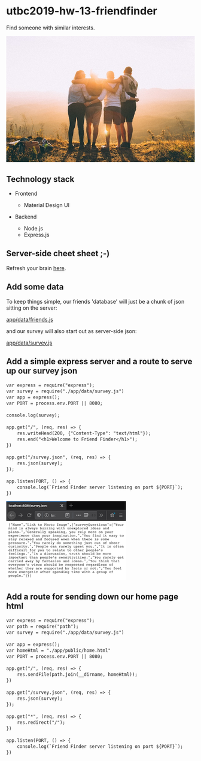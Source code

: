 # utbc2019-hw-13-friendfinder

Find someone with similar interests.

![alt](docs/img/helena-lopes-PGnqT0rXWLs-unsplash.jpg)

## Technology stack

* Frontend
  * Material Design UI

* Backend
  * Node.js
  * Express.js

## Server-side cheet sheet ;-)

Refresh your brain [here](docs/notes.md).

## Add some data

To keep things simple, our friends 'database' will just be a chunk of json sitting on the server:

  [app/data/friends.js](app/data/friends.js)

and our survey will also start out as server-side json:

  [app/data/survey.js](app/data/survey.js)

## Add a simple express server and a route to serve up our survey json

```
var express = require("express");
var survey = require("./app/data/survey.js")
var app = express();
var PORT = process.env.PORT || 8080;

console.log(survey);

app.get("/", (req, res) => {
    res.writeHead(200, {"Content-Type": "text/html"});
    res.end("<h1>Welcome to Friend Finder</h1>");
})

app.get("/survey.json", (req, res) => {
    res.json(survey);
});

app.listen(PORT, () => {
    console.log(`Friend Finder server listening on port ${PORT}`);
})
```
![alt](docs/img/survey_json.png)

## Add a route for sending down our home page html

```
var express = require("express");
var path = require("path");
var survey = require("./app/data/survey.js")

var app = express();
var homeHtml = "./app/public/home.html"
var PORT = process.env.PORT || 8080;

app.get("/", (req, res) => {
    res.sendFile(path.join(__dirname, homeHtml));
})

app.get("/survey.json", (req, res) => {
    res.json(survey);
});

app.get("*", (req, res) => {
    res.redirect("/");
})

app.listen(PORT, () => {
    console.log(`Friend Finder server listening on port ${PORT}`);
})
```
